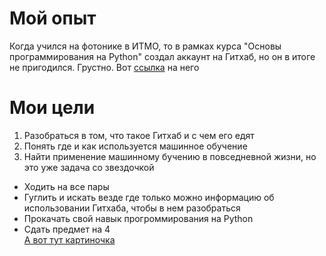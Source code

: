 # Мой опыт
Когда учился на фотонике в ИТМО, то в рамках курса "Основы программирования на Python" создал аккаунт на Гитхаб, но он в итоге не пригодился. Грустно. Вот [ссылка](https://github.com/AlekseiMarinchenko) на него
# Мои цели
1. Разобраться в том, что такое Гитхаб и с чем его едят
2. Понять где и как используется машинное обучение
3. Найти применение машинному бучению в повседневной жизни, но это уже задача со звездочкой

* Ходить на все пары
* Гуглить и искать везде где только можно информацию об использовании Гитхаба, чтобы в нем разобраться
* Прокачать свой навык прогроммирования на Python
* Сдать предмет на 4 \
[А вот тут картиночка](https://github.com/AlekseiMarinchenko/ML/blob/main/2_%D0%B8%D1%81%D1%85%D0%BE%D0%B4%D0%BD%D0%BE%D0%B5.jpg)
